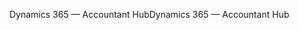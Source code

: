 <span data-ttu-id="b0993-101">Dynamics 365 — Accountant Hub</span><span class="sxs-lookup"><span data-stu-id="b0993-101">Dynamics 365 — Accountant Hub</span></span>
